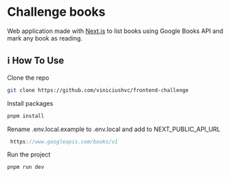 # Challenge books

Web application made with [Next.js](https://nextjs.org/) to list books using Google Books API and mark any book as reading.

## :information_source: How To Use

Clone the repo

```sh
git clone https://github.com/viniciushvc/frontend-challenge
```

Install packages

```sh
pnpm install
```

Rename .env.local.example to .env.local and add to NEXT_PUBLIC_API_URL

```javascript
 https://www.googleapis.com/books/v1
```

Run the project

```sh
pnpm run dev
```
